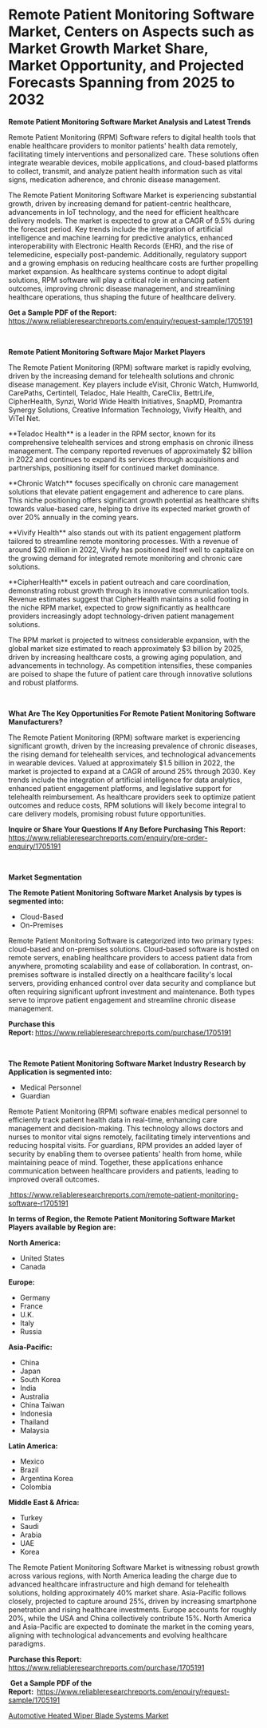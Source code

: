 <p><h1>Remote Patient Monitoring Software Market, Centers on Aspects such as Market Growth Market Share, Market Opportunity, and Projected Forecasts Spanning from 2025 to 2032</h1></p><p><strong>Remote Patient Monitoring Software Market Analysis and Latest Trends</strong></p>
<p><p>Remote Patient Monitoring (RPM) Software refers to digital health tools that enable healthcare providers to monitor patients' health data remotely, facilitating timely interventions and personalized care. These solutions often integrate wearable devices, mobile applications, and cloud-based platforms to collect, transmit, and analyze patient health information such as vital signs, medication adherence, and chronic disease management.</p><p>The Remote Patient Monitoring Software Market is experiencing substantial growth, driven by increasing demand for patient-centric healthcare, advancements in IoT technology, and the need for efficient healthcare delivery models. The market is expected to grow at a CAGR of 9.5% during the forecast period. Key trends include the integration of artificial intelligence and machine learning for predictive analytics, enhanced interoperability with Electronic Health Records (EHR), and the rise of telemedicine, especially post-pandemic. Additionally, regulatory support and a growing emphasis on reducing healthcare costs are further propelling market expansion. As healthcare systems continue to adopt digital solutions, RPM software will play a critical role in enhancing patient outcomes, improving chronic disease management, and streamlining healthcare operations, thus shaping the future of healthcare delivery.</p></p>
<p><strong>Get a Sample PDF of the Report:&nbsp;</strong> <a href="https://www.reliableresearchreports.com/enquiry/request-sample/1705191?utm_campaign=3260&utm_medium=2&utm_source=Github&utm_content=ia&utm_term=27032025&utm_id=remote-patient-monitoring-software">https://www.reliableresearchreports.com/enquiry/request-sample/1705191</a></p>
<p>&nbsp;</p>
<p><strong>Remote Patient Monitoring Software Major Market Players</strong></p>
<p><p>The Remote Patient Monitoring (RPM) software market is rapidly evolving, driven by the increasing demand for telehealth solutions and chronic disease management. Key players include eVisit, Chronic Watch, Humworld, CarePaths, Certintell, Teladoc, Hale Health, CareClix, BettrLife, CipherHealth, Synzi, World Wide Health Initiatives, SnapMD, Promantra Synergy Solutions, Creative Information Technology, Vivify Health, and ViTel Net.</p><p>**Teladoc Health** is a leader in the RPM sector, known for its comprehensive telehealth services and strong emphasis on chronic illness management. The company reported revenues of approximately $2 billion in 2022 and continues to expand its services through acquisitions and partnerships, positioning itself for continued market dominance.</p><p>**Chronic Watch** focuses specifically on chronic care management solutions that elevate patient engagement and adherence to care plans. This niche positioning offers significant growth potential as healthcare shifts towards value-based care, helping to drive its expected market growth of over 20% annually in the coming years.</p><p>**Vivify Health** also stands out with its patient engagement platform tailored to streamline remote monitoring processes. With a revenue of around $20 million in 2022, Vivify has positioned itself well to capitalize on the growing demand for integrated remote monitoring and chronic care solutions.</p><p>**CipherHealth** excels in patient outreach and care coordination, demonstrating robust growth through its innovative communication tools. Revenue estimates suggest that CipherHealth maintains a solid footing in the niche RPM market, expected to grow significantly as healthcare providers increasingly adopt technology-driven patient management solutions.</p><p>The RPM market is projected to witness considerable expansion, with the global market size estimated to reach approximately $3 billion by 2025, driven by increasing healthcare costs, a growing aging population, and advancements in technology. As competition intensifies, these companies are poised to shape the future of patient care through innovative solutions and robust platforms.</p></p>
<p>&nbsp;</p>
<p><strong>What Are The Key Opportunities For Remote Patient Monitoring Software Manufacturers?</strong></p>
<p><p>The Remote Patient Monitoring (RPM) software market is experiencing significant growth, driven by the increasing prevalence of chronic diseases, the rising demand for telehealth services, and technological advancements in wearable devices. Valued at approximately $1.5 billion in 2022, the market is projected to expand at a CAGR of around 25% through 2030. Key trends include the integration of artificial intelligence for data analytics, enhanced patient engagement platforms, and legislative support for telehealth reimbursement. As healthcare providers seek to optimize patient outcomes and reduce costs, RPM solutions will likely become integral to care delivery models, promising robust future opportunities.</p></p>
<p><strong>Inquire or Share Your Questions If Any Before Purchasing This Report:</strong> <a href="https://www.reliableresearchreports.com/enquiry/pre-order-enquiry/1705191?utm_campaign=3260&utm_medium=2&utm_source=Github&utm_content=ia&utm_term=27032025&utm_id=remote-patient-monitoring-software">https://www.reliableresearchreports.com/enquiry/pre-order-enquiry/1705191</a></p>
<p>&nbsp;</p>
<p><strong>Market Segmentation</strong></p>
<p><strong>The Remote Patient Monitoring Software Market Analysis by types is segmented into:</strong></p>
<p><ul><li>Cloud-Based</li><li>On-Premises</li></ul></p>
<p><p>Remote Patient Monitoring Software is categorized into two primary types: cloud-based and on-premises solutions. Cloud-based software is hosted on remote servers, enabling healthcare providers to access patient data from anywhere, promoting scalability and ease of collaboration. In contrast, on-premises software is installed directly on a healthcare facility's local servers, providing enhanced control over data security and compliance but often requiring significant upfront investment and maintenance. Both types serve to improve patient engagement and streamline chronic disease management.</p></p>
<p><strong>Purchase this Report:&nbsp;</strong><a href="https://www.reliableresearchreports.com/purchase/1705191?utm_campaign=3260&utm_medium=2&utm_source=Github&utm_content=ia&utm_term=27032025&utm_id=remote-patient-monitoring-software">https://www.reliableresearchreports.com/purchase/1705191</a></p>
<p>&nbsp;</p>
<p><strong>The Remote Patient Monitoring Software Market Industry Research by Application is segmented into:</strong></p>
<p><ul><li>Medical Personnel</li><li>Guardian</li></ul></p>
<p><p>Remote Patient Monitoring (RPM) software enables medical personnel to efficiently track patient health data in real-time, enhancing care management and decision-making. This technology allows doctors and nurses to monitor vital signs remotely, facilitating timely interventions and reducing hospital visits. For guardians, RPM provides an added layer of security by enabling them to oversee patients' health from home, while maintaining peace of mind. Together, these applications enhance communication between healthcare providers and patients, leading to improved overall outcomes.</p></p>
<p><a href="https://www.reliableresearchreports.com/remote-patient-monitoring-software-r1705191?utm_campaign=3260&utm_medium=2&utm_source=Github&utm_content=ia&utm_term=27032025&utm_id=remote-patient-monitoring-software">&nbsp;https://www.reliableresearchreports.com/remote-patient-monitoring-software-r1705191</a></p>
<p><strong>In terms of Region, the Remote Patient Monitoring Software Market Players available by Region are:</strong></p>
<p>
    <p> <strong> North America: </strong>
        <ul>
            <li>United States</li>
            <li>Canada</li>
        </ul>
        </p> 
    <p> <strong> Europe: </strong>
        <ul>
            <li>Germany</li>
            <li>France</li>
            <li>U.K.</li>
            <li>Italy</li>
            <li>Russia</li>
        </ul>
        </p> 
    <p> <strong> Asia-Pacific: </strong>
        <ul>
            <li>China</li>
            <li>Japan</li>
            <li>South Korea</li>
            <li>India</li>
            <li>Australia</li>
            <li>China Taiwan</li>
            <li>Indonesia</li>
            <li>Thailand</li>
            <li>Malaysia</li>
        </ul>
        </p> 
    <p> <strong> Latin America: </strong>
        <ul>
            <li>Mexico</li>
            <li>Brazil</li>
            <li>Argentina Korea</li>
            <li>Colombia</li>
        </ul>
        </p> 
    <p> <strong> Middle East & Africa: </strong>
        <ul>
            <li>Turkey</li>
            <li>Saudi</li>
            <li>Arabia</li>
            <li>UAE</li>
            <li>Korea</li>
        </ul>
    </p>
    </p>
<p><p>The Remote Patient Monitoring Software Market is witnessing robust growth across various regions, with North America leading the charge due to advanced healthcare infrastructure and high demand for telehealth solutions, holding approximately 40% market share. Asia-Pacific follows closely, projected to capture around 25%, driven by increasing smartphone penetration and rising healthcare investments. Europe accounts for roughly 20%, while the USA and China collectively contribute 15%. North America and Asia-Pacific are expected to dominate the market in the coming years, aligning with technological advancements and evolving healthcare paradigms.</p></p>
<p><strong>Purchase this Report: </strong><a href="https://www.reliableresearchreports.com/purchase/1705191?utm_campaign=3260&utm_medium=2&utm_source=Github&utm_content=ia&utm_term=27032025&utm_id=remote-patient-monitoring-software">https://www.reliableresearchreports.com/purchase/1705191</a></p>
<p>&nbsp;<strong>Get a Sample PDF of the Report:&nbsp;&nbsp;</strong><a href="https://www.reliableresearchreports.com/enquiry/request-sample/1705191?utm_campaign=3260&utm_medium=2&utm_source=Github&utm_content=ia&utm_term=27032025&utm_id=remote-patient-monitoring-software">https://www.reliableresearchreports.com/enquiry/request-sample/1705191</a></p>
<p><strong></strong></p>
<p><p><a href="https://github.com/rullihipes6h/Market-Research-Report-List-1/blob/main/automotive-heated-wiper-blade-systems-market.md?utm_campaign=3260&utm_medium=2&utm_source=Github&utm_content=ia&utm_term=27032025&utm_id=remote-patient-monitoring-software">Automotive Heated Wiper Blade Systems Market</a></p></p>